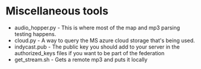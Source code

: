 # Miscellaneous tools

 * audio_hopper.py - This is where most of the map and mp3 parsing testing happens.  
 * cloud.py - A way to query the MS azure cloud storage that's being used.
 * indycast.pub - The public key you should add to your server in the authorized_keys files if you want to be part of the federation
 * get_stream.sh - Gets a remote mp3 and puts it locally
